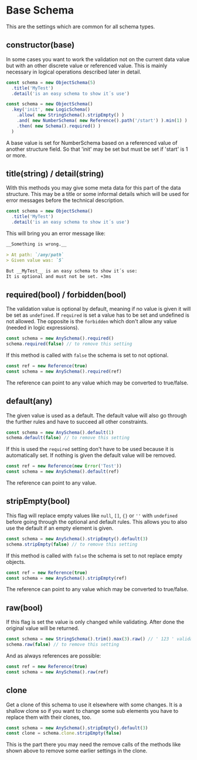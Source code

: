 # Base Schema

This are the settings which are common for all schema types.


## constructor(base)

In some cases you want to work the validation not on the current data value but with an other
discrete value or referenced value. This is mainly necessary in logical operations described later
in detail.

```js
const schema = new ObjectSchema(5)
  .title('MyTest')
  .detail('is an easy schema to show it´s use')

const schema = new ObjectSchema()
  .key('init', new LogicSchema()
    .allow( new StringSchema().stripEmpty() )
    .and( new NumberSchema( new Reference().path('/start') ).min(1) )
    .then( new Schema().required() )
  )
```

A base value is set for NumberSchema based on a referenced value of another structure field. So that
'init' may be set but must be set if 'start' is 1 or more.


## title(string) / detail(string)

With this methods you may give some meta data for this part of the data structure. This may be a
title or some informal details which will be used for error messages before the technical description.

```js
const schema = new ObjectSchema()
  .title('MyTest')
  .detail('is an easy schema to show it´s use')
```

This will bring you an error message like:

```markdown
__Something is wrong.__

> At path: `/any/path`
> Given value was: `5`

But __MyTest__ is an easy schema to show it´s use:
It is optional and must not be set. +3ms
```


## required(bool) / forbidden(bool)

The validation value is optional by default, meaning if no value is given it will be set
as `undefined`. If `required` is set a value has to be set and undefined is not allowed. The
opposite is the `forbidden` which don't allow any value (needed in logic expressions).

```js
const schema = new AnySchema().required()
schema.required(false) // to remove this setting
```

If this method is called with `false` the schema is set to not optional.

```js
const ref = new Reference(true)
const schema = new AnySchema().required(ref)
```

The reference can point to any value which may be converted to true/false.


## default(any)

The given value is used as a default. The default value will also go through the further rules
and have to succeed all other constraints.

```js
const schema = new AnySchema().default(1)
schema.default(false) // to remove this setting
```

If this is used the `required` setting don't have to be used because it is automatically set.
If nothing is given the default value will be removed.

```js
const ref = new Reference(new Error('Test'))
const schema = new AnySchema().default(ref)
```

The reference can point to any value.


## stripEmpty(bool)

This flag will replace empty values like `null`, `[]`, `{}` or `''` with `undefined`
before going through the optional and default rules. This allows you to also use
the default if an empty element is given.

```js
const schema = new AnySchema().stripEmpty().default(3)
schema.stripEmpty(false) // to remove this setting
```

If this method is called with `false` the schema is set to not replace empty objects.

```js
const ref = new Reference(true)
const schema = new AnySchema().stripEmpty(ref)
```

The reference can point to any value which may be converted to true/false.


## raw(bool)

If this flag is set the value is only changed while validating. After done the original value will
be returned.

```js
const schema = new StringSchema().trim().max(3).raw() // ' 123 ' validates and the spaces are kept
schema.raw(false) // to remove this setting
```

And as always references are possible:

```js
const ref = new Reference(true)
const schema = new AnySchema().raw(ref)
```


## clone

Get a clone of this schema to use it elsewhere with some changes. It is a shallow clone so if you
want to change some sub elements you have to replace them with their clones, too.

```js
const schema = new AnySchema().stripEmpty().default(3)
const clone = schema.clone.stripEmpty(false)
```

This is the part there you may need the remove calls of the methods like shown above to remove some
earlier settings in the clone.

